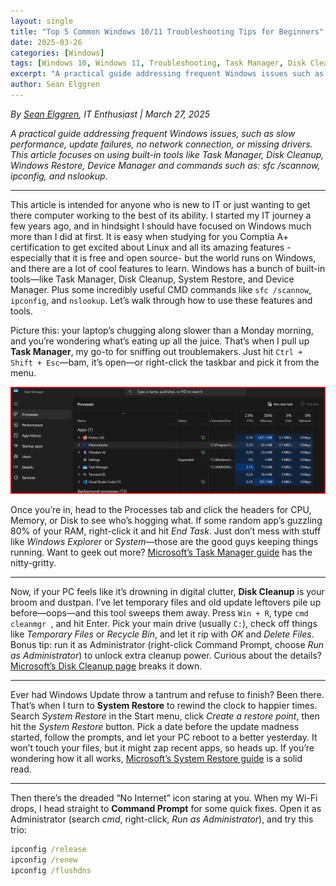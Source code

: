 ```yaml
---
layout: single
title: "Top 5 Common Windows 10/11 Troubleshooting Tips for Beginners"
date: 2025-03-26
categories: [Windows]
tags: [Windows 10, Windows 11, Troubleshooting, Task Manager, Disk Cleanup, Troubleshooter, IT Support]
excerpt: "A practical guide addressing frequent Windows issues such as slow performance and update failures."
author: Sean Elggren
---
```


*By [Sean Elggren](https://www.linkedin.com/in/sean-m-elggren-3477271a5/), IT Enthusiast | March 27, 2025*

*A practical guide addressing frequent Windows issues, such as slow performance, update failures, no network connection, or missing drivers. This article focuses on using built-in tools like Task Manager, Disk Cleanup, Windows Restore, Device Manager and commands such as: sfc /scannow, ipconfig, and nslookup.*

---
This article is intended for anyone who is new to IT or just wanting to get there computer working to the best of its ability.  I started my IT journey a few years ago, and in hindsight I should have focused on Windows much more than I did at first. It is easy when studying for you Comptia A+ certification to get excited about Linux and all its amazing features -especially that it is free and open source- but the world runs on Windows, and there are a lot of cool features to learn.  Windows has a bunch of built-in tools—like Task Manager, Disk Cleanup, System Restore, and Device Manager.  Plus some incredibly useful CMD commands like `sfc /scannow`, `ipconfig`, and `nslookup`. Let’s walk through how to use these features and tools.

Picture this: your laptop’s chugging along slower than a Monday morning, and you’re wondering what’s eating up all the juice. That’s when I pull up **Task Manager**, my go-to for sniffing out troublemakers. Just hit `Ctrl + Shift + Esc`—bam, it’s open—or right-click the taskbar and pick it from the menu.

![Task Manager Screenshot](/assets/images/winblog/taskmanager.png)



 Once you’re in, head to the Processes tab and click the headers for CPU, Memory, or Disk to see who’s hogging what. If some random app’s guzzling 80% of your RAM, right-click it and hit *End Task*. Just don’t mess with stuff like *Windows Explorer* or *System*—those are the good guys keeping things running. Want to geek out more? [Microsoft’s Task Manager guide](https://learn.microsoft.com/en-us/shows/inside/task-manager) has the nitty-gritty.

---

Now, if your PC feels like it’s drowning in digital clutter, **Disk Cleanup** is your broom and dustpan. I’ve let temporary files and old update leftovers pile up before—oops—and this tool sweeps them away. Press `Win + R`, type ```cmd cleanmgr ```, and hit Enter. Pick your main drive (usually `C:`), check off things like *Temporary Files* or *Recycle Bin*, and let it rip with *OK* and *Delete Files*. Bonus tip: run it as Administrator (right-click Command Prompt, choose *Run as Administrator*) to unlock extra cleanup power. Curious about the details? [Microsoft’s Disk Cleanup page](https://support.microsoft.com/en-us/windows/free-up-drive-space-in-windows-85529ccb-c365-490d-b548-831022bc9b32) breaks it down.

---

Ever had Windows Update throw a tantrum and refuse to finish? Been there. That’s when I turn to **System Restore** to rewind the clock to happier times. Search *System Restore* in the Start menu, click *Create a restore point*, then hit the *System Restore* button. Pick a date before the update madness started, follow the prompts, and let your PC reboot to a better yesterday. It won’t touch your files, but it might zap recent apps, so heads up. If you’re wondering how it all works, [Microsoft’s System Restore guide](https://support.microsoft.com/en-us/windows/use-system-restore-to-recover-your-pc-0d3e9708-4e5e-4c1e-9f9e-8e6d8f7e8f8d) is a solid read.

---

Then there’s the dreaded “No Internet” icon staring at you. When my Wi-Fi drops, I head straight to **Command Prompt** for some quick fixes. Open it as Administrator (search *cmd*, right-click, *Run as Administrator*), and try this trio:  
```cmd
ipconfig /release
ipconfig /renew
ipconfig /flushdns